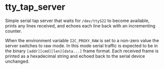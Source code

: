 # tty_tap_server

Simple serial tap server that waits for `/dev/ttyS22` to become available,
prints any lines received, and echoes each line back with an incrementing
counter.

When the environment variable `I2C_PROXY_RAW` is set to a non-zero value the
server switches to raw mode. In this mode serial traffic is expected to be in
the binary `[addr][cmd][len][data...]` frame format. Each received frame is
printed as a hexadecimal string and echoed back to the serial device
unchanged.
